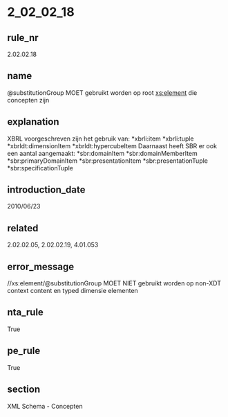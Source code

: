 # 2_02_02_18

## rule_nr
2.02.02.18

## name
@substitutionGroup MOET gebruikt worden op root <xs:element> die concepten zijn

## explanation
XBRL voorgeschreven zijn het gebruik van:
*xbrli:item
*xbrli:tuple
*xbrldt:dimensionItem
*xbrldt:hypercubeItem 
Daarnaast heeft SBR er ook een aantal aangemaakt:
*sbr:domainItem
*sbr:domainMemberItem
*sbr:primaryDomainItem
*sbr:presentationItem
*sbr:presentationTuple
*sbr:specificationTuple

## introduction_date
2010/06/23

## related
2.02.02.05, 2.02.02.19, 4.01.053

## error_message
//xs:element/@substitutionGroup MOET NIET gebruikt worden op non-XDT context content en typed dimensie elementen

## nta_rule
True

## pe_rule
True

## section
XML Schema - Concepten

